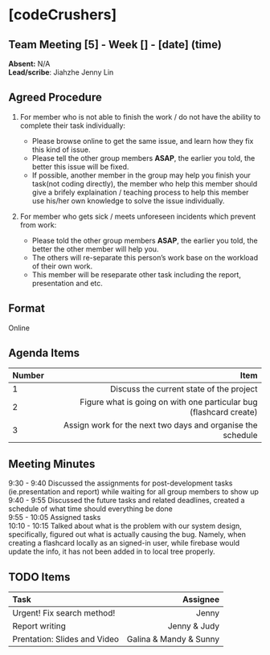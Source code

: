 # [codeCrushers]

## Team Meeting [5] - Week [] - [date] (time)
**Absent:** N/A
<br>
**Lead/scribe**: Jiahzhe Jenny Lin

## Agreed Procedure
1. For member who is not able to finish the work / do not have the ability to complete their task individually:
    - Please browse online to get the same issue, and learn how they fix this kind of issue.
    - Please tell the other group members **ASAP**, the earlier you told, the better this issue will be fixed.
    - If possible, another member in the group may help you finish your task(not coding directly), the member who help this member should give a brifely explaination / teaching process to help this member use his/her own knowledge to solve the issue individually.

2. For member who gets sick / meets unforeseen incidents which prevent from work:
    - Please told the other group members **ASAP**, the earlier you told, the better the other member will help you.
    - The others will re-separate this person’s work base on the workload of their own work.
    - This member will be reseparate other task including the report, presentation and etc.

## Format
Online

## Agenda Items
| Number | Item |
| :-- | ---: |
| 1 | Discuss the current state of the project |
| 2 | Figure what is going on with one particular bug (flashcard create) |
| 3 | Assign work for the next two days and organise the schedule |

## Meeting Minutes
9:30 - 9:40 Discussed the assignments for post-development tasks (ie.presentation and report) while waiting for all group members to show up
<br>
9:40 - 9:55 Discussed the future tasks and related deadlines, created a schedule of what time should everything be done
<br>
9:55 - 10:05 Assigned tasks
<br>
10:10 - 10:15 Talked about what is the problem with our system design, specifically, figured out what is actually causing the bug. Namely, when creating a flashcard locally as an signed-in user, while firebase would update the info, it has not been added in to local tree properly.

## TODO Items
| Task | Assignee |
| :-- | ---: |
| Urgent! Fix search method!| Jenny |
| Report writing | Jenny & Judy |
| Prentation: Slides and Video | Galina & Mandy & Sunny |
